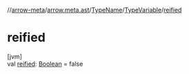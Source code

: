 //[arrow-meta](../../../../index.md)/[arrow.meta.ast](../../index.md)/[TypeName](../index.md)/[TypeVariable](index.md)/[reified](reified.md)

# reified

[jvm]\
val [reified](reified.md): [Boolean](https://kotlinlang.org/api/latest/jvm/stdlib/kotlin/-boolean/index.html) = false
